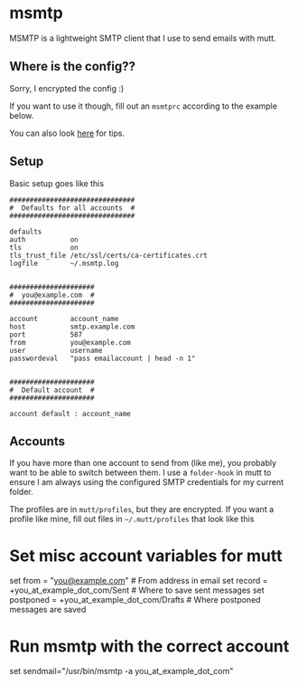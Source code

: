 # msmtp

MSMTP is a lightweight SMTP client that I use to send emails with mutt.

## Where is the config??

Sorry, I encrypted the config :)

If you want to use it though, fill out an `msmtprc` according to the example
below.

You can also look [here](https://wiki.archlinux.org/index.php/Msmtp) for tips.

## Setup

Basic setup goes like this

    ###############################
    #  Defaults for all accounts  #
    ###############################

    defaults
    auth           on
    tls            on
    tls_trust_file /etc/ssl/certs/ca-certificates.crt
    logfile        ~/.msmtp.log


    #####################
    #  you@example.com  #
    #####################

    account        account_name
    host           smtp.example.com
    port           587
    from           you@example.com
    user           username
    passwordeval   "pass emailaccount | head -n 1"


    #####################
    #  Default account  #
    #####################

    account default : account_name

## Accounts

If you have more than one account to send from (like me), you probably want
to be able to switch between them. I use a `folder-hook` in mutt to ensure
I am always using the configured SMTP credentials for my current folder.

The profiles are in `mutt/profiles`, but they are encrypted. If you want a
profile like mine, fill out files in `~/.mutt/profiles` that look like this

   # Set misc account variables for mutt
   set from      = "you@example.com"               # From address in email
   set record    = +you_at_example_dot_com/Sent    # Where to save sent messages
   set postponed = +you_at_example_dot_com/Drafts  # Where postponed messages are saved

   # Run msmtp with the correct account
   set sendmail="/usr/bin/msmtp -a you_at_example_dot_com"


